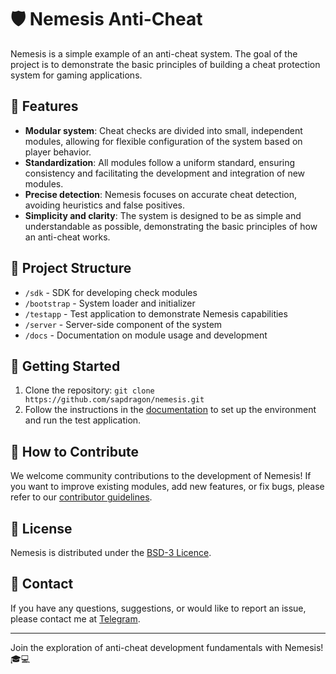 # 🛡️ Nemesis Anti-Cheat

Nemesis is a simple example of an anti-cheat system. The goal of the project is to demonstrate the basic principles of building a cheat protection system for gaming applications.

## 🌟 Features

- **Modular system**: Cheat checks are divided into small, independent modules, allowing for flexible configuration of the system based on player behavior.
- **Standardization**: All modules follow a uniform standard, ensuring consistency and facilitating the development and integration of new modules.
- **Precise detection**: Nemesis focuses on accurate cheat detection, avoiding heuristics and false positives.
- **Simplicity and clarity**: The system is designed to be as simple and understandable as possible, demonstrating the basic principles of how an anti-cheat works.

## 📂 Project Structure

- `/sdk` - SDK for developing check modules
- `/bootstrap` - System loader and initializer
- `/testapp` - Test application to demonstrate Nemesis capabilities
- `/server` - Server-side component of the system
- `/docs` - Documentation on module usage and development

## 🚀 Getting Started

1. Clone the repository: `git clone https://github.com/sapdragon/nemesis.git`
2. Follow the instructions in the [documentation](docs/getting-started.md) to set up the environment and run the test application.

## 🤝 How to Contribute

We welcome community contributions to the development of Nemesis! If you want to improve existing modules, add new features, or fix bugs, please refer to our [contributor guidelines](CONTRIBUTING.md).

## 📜 License

Nemesis is distributed under the [BSD-3 Licence](LICENSE).

## 📧 Contact

If you have any questions, suggestions, or would like to report an issue, please contact me at [Telegram](https://t.me/sapdragon).

---

Join the exploration of anti-cheat development fundamentals with Nemesis! 🎓💻